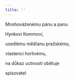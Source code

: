 ```yaml
---
title: ''
---
```


Mnohováženému pánu a panu

Hynkovi Kommovi,

usedlému měšťanu pražskému,

vlastenci horlivému,

na důkaz uctivosti obětuje

spisovatel
